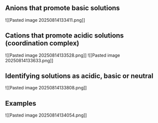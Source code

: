 ## Anions that promote basic solutions
![[Pasted image 20250814133411.png]]

## Cations that promote acidic solutions (coordination complex)
![[Pasted image 20250814133528.png]]
![[Pasted image 20250814133633.png]]

## Identifying solutions as acidic, basic or neutral
![[Pasted image 20250814133808.png]]

## Examples
![[Pasted image 20250814134054.png]]